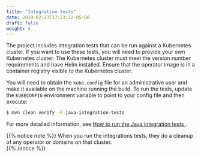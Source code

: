 ```yaml
---
title: "Integration tests"
date: 2019-02-23T17:23:22-05:00
draft: false
weight: 4
---
```



The project includes integration tests that can be run against a Kubernetes cluster.  If you want to use these tests, you will need to provide your own Kubernetes cluster.  The Kubernetes cluster must meet the version number requirements and have Helm installed.  Ensure that the operator image is in a container registry visible to the Kubernetes cluster.


You will need to obtain the `kube.config` file for an administrative user and make it available on the machine running the build.  To run the tests, update the `KUBECONFIG` environment variable to point to your config file and then execute:

```bash
$ mvn clean verify -P java-integration-tests
```

For more detailed information, see [How to run the Java integration tests ](https://github.com/oracle/weblogic-kubernetes-operator/tree/master/integration-tests#how-to-run-the-java-integration-tests).

{{% notice note %}}
When you run the integrations tests, they do a cleanup of any operator or domains on that cluster.   
{{% /notice %}}
